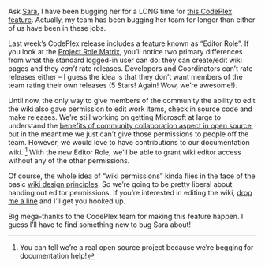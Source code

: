 Ask [Sara](http://blogs.msdn.com/SaraFord/), I have been bugging her for
a LONG time for [this CodePlex
feature](http://blogs.msdn.com/codeplex/archive/2009/08/14/donate-ad-revenue-to-charity-and-new-editor-role.aspx).
Actually, my team has been bugging her team for longer than either of us
have been in these jobs.

Last week’s CodePlex release includes a feature known as “Editor Role”.
If you look at the [Project Role
Matrix](http://ironpython.codeplex.com/People/ProjectRoles.aspx), you’ll
notice two primary differences from what the standard logged-in user can
do: they can create/edit wiki pages and they *can’t* rate releases.
Developers and Coordinators can’t rate releases either – I guess the
idea is that they don’t want members of the team rating their own
releases (5 Stars! Again! Wow, we’re awesome!).

Until now, the only way to give members of the community the ability to
edit the wiki also gave permission to edit work items, check in source
code and make releases. We’re still working on getting Microsoft at
large to understand the [benefits of community collaboration aspect in
open
source](http://devhawk.net/2009/06/03/strengthening-the-microsoft-ecosystem-with-source-code/),
but in the meantime we just can’t give those permissions to people off
the team. However, we would love to have contributions to our
documentation wiki. [^1] With the new Editor Role, we’ll be able to grant
wiki editor access without any of the other permissions.

Of course, the whole idea of “wiki permissions” kinda flies in the face
of the basic [wiki design
principles](http://c2.com/cgi/wiki?WikiDesignPrinciples). So we’re going
to be pretty liberal about handing out editor permissions. If you’re
interested in editing the wiki, [drop me a
line](mailto:harry.pierson@microsoft.com?subject=IronPython%20Wiki%20Editor%20Role)
and I’ll get you hooked up. 

Big mega-thanks to the CodePlex team for making this feature happen. I
guess I’ll have to find something new to bug Sara about!

[^1]: You can tell we’re a real open source project because we’re begging
for documentation help!
